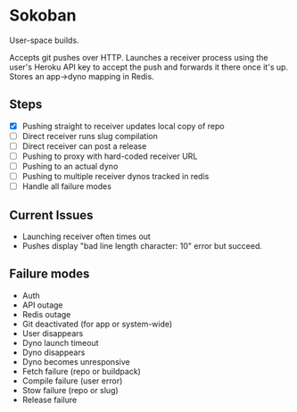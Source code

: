 # Sokoban

User-space builds.

Accepts git pushes over HTTP. Launches a receiver process using the
user's Heroku API key to accept the push and forwards it there once
it's up. Stores an app->dyno mapping in Redis.

## Steps

* [X] Pushing straight to receiver updates local copy of repo
* [ ] Direct receiver runs slug compilation
* [ ] Direct receiver can post a release
* [ ] Pushing to proxy with hard-coded receiver URL
* [ ] Pushing to an actual dyno
* [ ] Pushing to multiple receiver dynos tracked in redis
* [ ] Handle all failure modes

## Current Issues

* Launching receiver often times out
* Pushes display "bad line length character: 10" error but succeed.

## Failure modes

* Auth
* API outage
* Redis outage
* Git deactivated (for app or system-wide)
* User disappears
* Dyno launch timeout
* Dyno disappears
* Dyno becomes unresponsive
* Fetch failure (repo or buildpack)
* Compile failure (user error)
* Stow failure (repo or slug)
* Release failure
